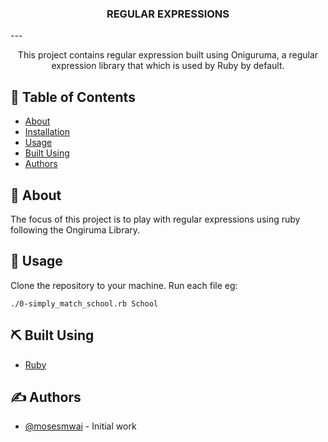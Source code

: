 <h3 align="center">REGULAR EXPRESSIONS</h3>
---

<p align="center"> This project contains regular expression built using Oniguruma, a regular expression library that which is used by Ruby by default.
    <br> 
</p>

## 📝 Table of Contents

- [About](#about)
- [Installation](#installation)
- [Usage](#usage)
- [Built Using](#built_using)
- [Authors](#authors)

## 🧐 About <a name = "about"></a>

The focus of this project is to play with regular expressions using ruby following the Ongiruma Library.

## 🎈 Usage <a name="usage"></a>

Clone the repository to your machine.
Run each file eg:

<filename> <argument>

```
./0-simply_match_school.rb School
```


## ⛏️ Built Using <a name = "built_using"></a>

- [Ruby](https://www.ruby-lang.org/)

## ✍️ Authors <a name = "authors"></a>

- [@mosesmwai](https://github.com/moses946) - Initial work

